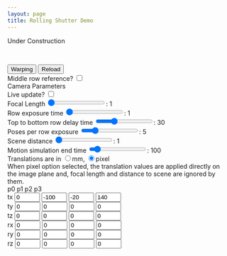 ```yaml
---
layout: page
title: Rolling Shutter Demo
---
```


Under Construction

<!---------------------------------------------------------------------------->
<canvas id="canvas256" width="256" height="256"></canvas><br >
<canvas id="canvas_exp" width="512" height="128"></canvas>
<canvas id="canvas_mot" width="512" height="128"></canvas>
<div>
  <input id="warpingbtn" value="Warping" type="button">
  <input id="reloadbtn" value="Reload" type="button">
<!--   <input id="drawbtn" value="Draw" type="button"> -->
  <br >
  Middle row reference? <input id="warp_cen_check" type="checkbox" value="check">
  <br >
  Camera Parameters
  <br >
  Live update? <input id="live_check" type="checkbox" value="check">
  <br >
  Focal Length
  <input id="flen_box" type="range" min="1" max="1000" step="1" value="1">:
  <output id="flen_box_disp">1</output>
  <br >
  Row exposure time
  <input id="t_e_box" type="range" min="1" max="100" step="1" value="1">:
  <output id="t_e_box_disp">1</output>
  <br >
  Top to bottom row delay time
  <input id="T_r_box" type="range" min="0" max="100" step="1" value="30">:
  <output id="T_r_box_disp">30</output>
  <br >
  Poses per row exposure
  <input id="pose_per_t_e_box" type="range" min="1" max="20" step="1" value="5">:
  <output id="pose_per_t_e_box_disp">5</output>
  <br >
  Scene distance
  <input id="dist_box" type="range" min="1" max="100" step="1" value="1">:
  <output id="dist_box_disp">1</output>
  <br >
  Motion simulation end time
  <input id="T_e_box" type="range" min="1" max="1000" step="1" value="100">:
  <output id="T_e_box_disp">100</output>
  <br >
  Translations are in
  <input id="trans_unit_mm_box" type="radio" name="trans_unit_check" value="mm">mm, 
  <input id="trans_unit_pix_box" type="radio" name="trans_unit_check" value="pixel" checked="true">pixel
  <br >
  When pixel option selected, the translation values are applied directly on the image plane and, focal length and distance to scene are ignored by them.
  <br >
  p0 p1 p2 p3
  <br >
  tx
  <input id="tx_p0_box" type="text" size = "4" value="0">
  <input id="tx_p1_box" type="text" size = "4" value="-100">
  <input id="tx_p2_box" type="text" size = "4" value="-20">
  <input id="tx_p3_box" type="text" size = "4" value="140">
  <br >
  ty
  <input id="ty_p0_box" type="text" size = "4" value="0">
  <input id="ty_p1_box" type="text" size = "4" value="0">
  <input id="ty_p2_box" type="text" size = "4" value="0">
  <input id="ty_p3_box" type="text" size = "4" value="0">
  <br >
  tz
  <input id="tz_p0_box" type="text" size = "4" value="0">
  <input id="tz_p1_box" type="text" size = "4" value="0">
  <input id="tz_p2_box" type="text" size = "4" value="0">
  <input id="tz_p3_box" type="text" size = "4" value="0">
  <br >
  rx
  <input id="rx_p0_box" type="text" size = "4" value="0">
  <input id="rx_p1_box" type="text" size = "4" value="0">
  <input id="rx_p2_box" type="text" size = "4" value="0">
  <input id="rx_p3_box" type="text" size = "4" value="0">
  <br >
  ry
  <input id="ry_p0_box" type="text" size = "4" value="0">
  <input id="ry_p1_box" type="text" size = "4" value="0">
  <input id="ry_p2_box" type="text" size = "4" value="0">
  <input id="ry_p3_box" type="text" size = "4" value="0">
  <br >
  rz
  <input id="rz_p0_box" type="text" size = "4" value="0">
  <input id="rz_p1_box" type="text" size = "4" value="0">
  <input id="rz_p2_box" type="text" size = "4" value="0">
  <input id="rz_p3_box" type="text" size = "4" value="0">
</div>

<script type="text/javascript">



var img = new Image();
var canvas = document.getElementById('canvas256');
var ctx = canvas.getContext('2d');

img.src = '../img/orig256.png';
// ctx.drawImage(img, 0, 0);
// var imageData = ctx.getImageData(0, 0, canvas.width, canvas.height);
// var img_pix = imageData.data;
// var img_pix_orig = img_pix.slice();

// for (var i = 0; i < 12; i+=1) {
//   console.log(img_pix[i]);
// }
// ctx.putImageData(imageData, 0,0);

  ctx.drawImage(img, 0,0);
  imageData = ctx.getImageData(0, 0, canvas.width, canvas.height);
  img_pix = imageData.data;
  img_pix_orig = img_pix.slice();
  ctx.putImageData(imageData, 0,0);

var reload = function() {
  ctx.drawImage(img, 0,0);
  imageData = ctx.getImageData(0, 0, canvas.width, canvas.height);
  img_pix = imageData.data;
  img_pix_orig = img_pix.slice();
  ctx.putImageData(imageData, 0,0);
}

function getPixelIndex(x, y) {
  return y*imageData.width + x;
}


var apply_homo = function(x,y,H) {
  xd = Number(Math.round((H[0]*x + H[3]*y + H[6]) / (H[2]*x + H[5]*y + H[8])));
  yd = Number(Math.round((H[1]*x + H[4]*y + H[7]) / (H[2]*x + H[5]*y + H[8])));
  return [xd, yd] //yd*imageData.width + xd
}

var get_homo = function(flen,dist,tx,ty,tz,rx,ry,rz) {
  cx = Math.cos(rx);  cy = Math.cos(ry);  cz = Math.cos(rz);
  sx = Math.sin(rx);  sy = Math.sin(ry);  sz = Math.sin(rz);
  H = [0,0,0,0,0,0,0,0,0];
  H[0] = cy * cz;
  H[3] = -cy * sz;
  if(document.getElementById('trans_unit_pix_box').checked == true) {
    H[6] = -sy * flen + tx;
    H[7] = (-sx * cy ) * flen + ty;
    H[8] = cx * cy + tz;
  }else if(document.getElementById('trans_unit_mm_box').checked == true) {
    H[6] = (-sy + tx/dist) * flen;
    H[7] = (-sx * cy + ty/dist) * flen;
    H[8] = cx * cy + tz/dist;
  }
  
  H[1] = cx * sz - sx * sy * cz;
  H[4] = cx * cz + sx * sy * sz;
  
  H[2] = (sx * sz + cx * sy * sz) / flen;
  H[5] = (sx * cz - cx * sy * sz) / flen;
  
  return H;

}
document.getElementById("flen_box").oninput = function() {
  val = document.getElementById("flen_box").value;
  document.getElementById('flen_box_disp').innerHTML = val;
  if(document.getElementById('live_check').checked == true) {
    rsmb_warp();
  }
};
document.getElementById("T_r_box").oninput = function() {
  val = document.getElementById("T_r_box").value;
  document.getElementById('T_r_box_disp').innerHTML = val;
  if(document.getElementById('live_check').checked == true) {
    rsmb_warp();
  }
};
document.getElementById("t_e_box").oninput = function() {
  val = document.getElementById("t_e_box").value;
  document.getElementById('t_e_box_disp').innerHTML = val;
  if(document.getElementById('live_check').checked == true) {
    rsmb_warp();
  }
};
document.getElementById("pose_per_t_e_box").oninput = function() {
  val = document.getElementById("pose_per_t_e_box").value;
  document.getElementById('pose_per_t_e_box_disp').innerHTML = val;
  if(document.getElementById('live_check').checked == true) {
    rsmb_warp();
  }
};
document.getElementById("dist_box").oninput = function() {
  val = document.getElementById("dist_box").value;
  document.getElementById('dist_box_disp').innerHTML = val;
  if(document.getElementById('live_check').checked == true) {
    rsmb_warp();
  }
};
document.getElementById("T_e_box").oninput = function() {
  val = document.getElementById("T_e_box").value;
  document.getElementById('T_e_box_disp').innerHTML = val;
  if(document.getElementById('live_check').checked == true) {
    rsmb_warp();
  }
};


var rsmb_warp = function() {
  // exp_draw();

  //if(document.getElementById('trans_unit_pix_box').checked == true)

  var flen = Number(document.getElementById('flen_box').value);
  var t_e = Number(document.getElementById('t_e_box').value);
  var T_r = Number(document.getElementById('T_r_box').value);
  var pose_per_te = Number(document.getElementById('pose_per_t_e_box').value);
  var T_e = Number(document.getElementById('T_e_box').value);

  var dist = Number(document.getElementById('dist_box').value);

  var tx_p0 = Number(document.getElementById('tx_p0_box').value);
  var tx_p1 = Number(document.getElementById('tx_p1_box').value);
  var tx_p2 = Number(document.getElementById('tx_p2_box').value);
  var tx_p3 = Number(document.getElementById('tx_p3_box').value);
  var ty_p0 = Number(document.getElementById('ty_p0_box').value);
  var ty_p1 = Number(document.getElementById('ty_p1_box').value);
  var ty_p2 = Number(document.getElementById('ty_p2_box').value);
  var ty_p3 = Number(document.getElementById('ty_p3_box').value);
  var tz_p0 = Number(document.getElementById('tz_p0_box').value);
  var tz_p1 = Number(document.getElementById('tz_p1_box').value);
  var tz_p2 = Number(document.getElementById('tz_p2_box').value);
  var tz_p3 = Number(document.getElementById('tz_p3_box').value);
  var rx_p0 = Number(document.getElementById('rx_p0_box').value);
  var rx_p1 = Number(document.getElementById('rx_p1_box').value);
  var rx_p2 = Number(document.getElementById('rx_p2_box').value);
  var rx_p3 = Number(document.getElementById('rx_p3_box').value);
  var ry_p0 = Number(document.getElementById('ry_p0_box').value);
  var ry_p1 = Number(document.getElementById('ry_p1_box').value);
  var ry_p2 = Number(document.getElementById('ry_p2_box').value);
  var ry_p3 = Number(document.getElementById('ry_p3_box').value);
  var rz_p0 = Number(document.getElementById('rz_p0_box').value);
  var rz_p1 = Number(document.getElementById('rz_p1_box').value);
  var rz_p2 = Number(document.getElementById('rz_p2_box').value);
  var rz_p3 = Number(document.getElementById('rz_p3_box').value);

//  document.getElementById('t_e_box_disp').innerHTML = t_e;

//  var t_e = 10; // single row exposure in ms
//  var T_r = 30; // total line delay in ms
  var t_r = T_r / (imageData.height-1); // single line delay
//  var pose_per_te = 10;
  // var T_e = 100; //t_e + T_r; // total image exposure

        yidx_cen =   (imageData.height/2 * t_r) / T_e;
  if (document.getElementById('warp_cen_check').checked == true) {
    tx_cen = tx_p0 + (tx_p1 * yidx_cen) + (tx_p2 * Math.pow(yidx_cen,2)) + (tx_p3 * Math.pow(yidx_cen,3));
    ty_cen = ty_p0 + ty_p1 * yidx_cen + ty_p2 * Math.pow(yidx_cen,2) + ty_p3 * Math.pow(yidx_cen,3);
    tz_cen = tz_p0 + tz_p1 * yidx_cen + tz_p2 * Math.pow(yidx_cen,2) + tz_p3 * Math.pow(yidx_cen,3);
    rx_cen = (rx_p0 + rx_p1 * yidx_cen + rx_p2 * Math.pow(yidx_cen,2) + rx_p3 * Math.pow(yidx_cen,3))*Math.PI/180;
    ry_cen = (ry_p0 + ry_p1 * yidx_cen + ry_p2 * Math.pow(yidx_cen,2) + ry_p3 * Math.pow(yidx_cen,3))*Math.PI/180;
    rz_cen = (rz_p0 + rz_p1 * yidx_cen + rz_p2 * Math.pow(yidx_cen,2) + rz_p3 * Math.pow(yidx_cen,3))*Math.PI/180;
  }
  
  for (y = 0; y < imageData.height; y += 1) {
    for (n = 0; n < pose_per_te; n += 1) {

      yidx =   (y * t_r + n * t_e/pose_per_te) / T_e; // (1/pose_per_te) * // (y + n/pose_per_te);

      tx = tx_p0 + (tx_p1 * yidx) + (tx_p2 * Math.pow(yidx,2)) + (tx_p3 * Math.pow(yidx,3));
      ty = ty_p0 + ty_p1 * yidx + ty_p2 * Math.pow(yidx,2) + ty_p3 * Math.pow(yidx,3);
      tz = tz_p0 + tz_p1 * yidx + tz_p2 * Math.pow(yidx,2) + tz_p3 * Math.pow(yidx,3);
      rx = (rx_p0 + rx_p1 * yidx + rx_p2 * Math.pow(yidx,2) + rx_p3 * Math.pow(yidx,3))*Math.PI/180;
      ry = (ry_p0 + ry_p1 * yidx + ry_p2 * Math.pow(yidx,2) + ry_p3 * Math.pow(yidx,3))*Math.PI/180;
      rz = (rz_p0 + rz_p1 * yidx + rz_p2 * Math.pow(yidx,2) + rz_p3 * Math.pow(yidx,3))*Math.PI/180;

      if (document.getElementById('warp_cen_check').checked == true) {
        tx = tx - tx_cen;
        ty = ty - ty_cen;
        tz = tz - tz_cen;
        rx = rx - rx_cen;
        ry = ry - ry_cen;
        rz = rz - rz_cen;
      }
      for (x = 0; x < imageData.width; x += 1) {
        H = get_homo(flen,dist,-tx,-ty,-tz,-rx,-ry,-rz);
        // if(x==0 && y==0 & n==0) console.log(H,tx,flen,dist);
        tmp = apply_homo(x-imageData.width/2,y-imageData.height/2, H);
        xd = tmp[0]+imageData.width/2;
        yd = tmp[1]+imageData.height/2;
        
        i = getPixelIndex(x,y);
        j = getPixelIndex(xd,yd);

        if (n == 0) { 
          if (xd >=0 && yd >= 0 && xd < imageData.width && yd < imageData.height) {
            img_pix[4*i] = img_pix_orig[4*j] / pose_per_te; 
            img_pix[4*i+1] = img_pix_orig[4*j+1] / pose_per_te; 
            img_pix[4*i+2] = img_pix_orig[4*j+2] / pose_per_te; 
          }
          else {
            img_pix[4*i] = 120 / pose_per_te;
            img_pix[4*i+1] = 0 / pose_per_te;
            img_pix[4*i+2] = 0 / pose_per_te;
          }
        } 
        else {
          if (xd >=0 && yd >= 0 && xd < imageData.width && yd < imageData.height) {
            img_pix[4*i] += img_pix_orig[4*j] / pose_per_te; 
            img_pix[4*i+1] += img_pix_orig[4*j+1] / pose_per_te;
            img_pix[4*i+2] += img_pix_orig[4*j+2] / pose_per_te; 
          }
          else {
            img_pix[4*i] += 120 / pose_per_te;
            img_pix[4*i+1] += 0 / pose_per_te;
            img_pix[4*i+2] += 0 / pose_per_te;
          }
        } // end if n == 0
       
      } // end for x
    } // end for n
  } // end for y
  
  ctx.putImageData(imageData, 0,0);
  
  FAC = 512 / T_e;
  canvas_exp = document.getElementById('canvas_exp');
  if (canvas_exp.getContext) {
    ctx_exp = canvas_exp.getContext('2d');
    ctx_exp.clearRect(0, 0, 512, 128);

    ctx_exp.fillStyle = 'rgb(240,240,180)';
    ctx_exp.fillRect(0, 0, 512, 128);
    // ctx_exp.clearRect(45, 45, 60, 60);
    // ctx_exp.strokeRect(50, 50, 50, 50);
    
    ctx_exp.translate(0,0);
    ctx_exp.beginPath();
    ctx_exp.lineTo(T_r * FAC, imageData.height);
    ctx_exp.lineTo((T_r+t_e) * FAC, imageData.height);
    ctx_exp.lineTo(t_e * FAC, 0);
    ctx_exp.lineTo(0, 0);
    ctx_exp.closePath();
    ctx_exp.fillStyle = "rgb(150, 120, 80)";
    ctx_exp.fill();
    ctx_exp.lineWidth = 1.0;
    //ctx_exp.lineCap = "round";
    //ctx_exp.lineJoin = "round";
    // ctx_exp.stroke();  
  }

  canvas_mot = document.getElementById('canvas_mot');
  if (canvas_mot.getContext) {
    ctx_mot = canvas_mot.getContext('2d');
    ctx_mot.clearRect(0, 0, 512, 128);

    ctx_mot.translate(0,0);

    ctx_mot.fillStyle = 'rgb(240,240,230)';
    ctx_mot.fillRect(0, 0, 512, 128);
    ctx_mot.fillStyle = 'rgb(120,120,0)';
    
    for (t = 0; t < T_e; t+=1) {
      tx_plot = tx_p0 + (tx_p1 * t/T_e) + (tx_p2 * Math.pow(t/T_e,2)) + (tx_p3 * Math.pow(t/T_e,3));
      tx_plot = 64 - tx_plot; // 64->0, -64->128
      ctx_mot.beginPath();
      // ctx_mot.lineTo(t * FAC, tx_plot);
      ctx_mot.arc(t * FAC, tx_plot, 0.5, 0, Math.PI * 2, true);   
      ctx_mot.closePath();
      ctx_mot.stroke();
    }
    
  }
}


var warpingbtn = document.getElementById('warpingbtn');
warpingbtn.addEventListener('click', rsmb_warp);
var reloadbtn = document.getElementById('reloadbtn');
reloadbtn.addEventListener('click', reload);
// var drawbtn = document.getElementById('drawbtn');
// drawbtn.addEventListener('click', exp_draw);
</script>


<!---------------------------------------------------------------------------->